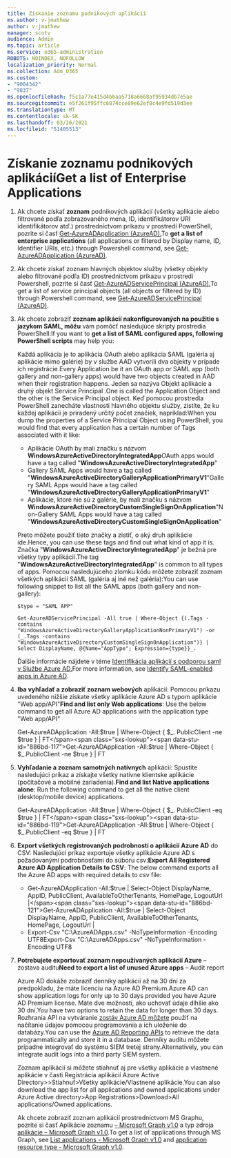 ```yaml
---
title: Získanie zoznamu podnikových aplikácií
ms.author: v-jmathew
author: v-jmathew
manager: scotv
audience: Admin
ms.topic: article
ms.service: o365-administration
ROBOTS: NOINDEX, NOFOLLOW
localization_priority: Normal
ms.collection: Adm_O365
ms.custom:
- "9004342"
- "9837"
ms.openlocfilehash: f5c1a77e415d4bbaa5718a6668af95934db7e5ae
ms.sourcegitcommit: e5f261f95ffc6074cce89e62ef8c4e9fd519d3ee
ms.translationtype: MT
ms.contentlocale: sk-SK
ms.lasthandoff: 03/26/2021
ms.locfileid: "51405513"
---
```

# <a name="get-a-list-of-enterprise-applications"></a><span data-ttu-id="886bd-102">Získanie zoznamu podnikových aplikácií</span><span class="sxs-lookup"><span data-stu-id="886bd-102">Get a list of Enterprise Applications</span></span>

1. <span data-ttu-id="886bd-103">Ak chcete získať **zoznam** podnikových aplikácií (všetky aplikácie alebo filtrované podľa zobrazovaného mena, ID, identifikátorov URI identifikátorov atď.) prostredníctvom príkazu v prostredí PowerShell, pozrite si časť [Get-AzureADApplication (AzureAD).](https://docs.microsoft.com/powershell/module/azuread/get-azureadapplication)</span><span class="sxs-lookup"><span data-stu-id="886bd-103">To **get a list of enterprise applications** (all applications or filtered by Display name, ID, Identifier URIs, etc.) through Powershell command, see [Get-AzureADApplication (AzureAD)](https://docs.microsoft.com/powershell/module/azuread/get-azureadapplication).</span></span>
2. <span data-ttu-id="886bd-104">Ak chcete získať zoznam hlavných objektov služby (všetky objekty alebo filtrované podľa ID) prostredníctvom príkazu v prostredí Powershell, pozrite si časť [Get-AzureADServicePrincipal (AzureAD).](https://docs.microsoft.com/powershell/module/azuread/get-azureadserviceprincipal)</span><span class="sxs-lookup"><span data-stu-id="886bd-104">To get a list of service principal objects (all objects or filtered by ID) through Powershell command, see [Get-AzureADServicePrincipal (AzureAD)](https://docs.microsoft.com/powershell/module/azuread/get-azureadserviceprincipal).</span></span>
3. <span data-ttu-id="886bd-105">Ak chcete zobraziť **zoznam aplikácií nakonfigurovaných na použitie s jazykom SAML, môžu** vám pomôcť nasledujúce skripty prostredia PowerShell:</span><span class="sxs-lookup"><span data-stu-id="886bd-105">If you want to **get a list of SAML configured apps, following PowerShell scripts** may help you:</span></span>

    <span data-ttu-id="886bd-106">Každá aplikácia je to aplikácia OAuth alebo aplikácia SAML (galéria aj aplikácie mimo galérie) by v službe AAD vytvorili dva objekty v prípade ich registrácie.</span><span class="sxs-lookup"><span data-stu-id="886bd-106">Every Application be it an OAuth app or SAML app (both gallery and non-gallery apps) would have two objects created in AAD when their registration happens.</span></span> <span data-ttu-id="886bd-107">Jeden sa nazýva Objekt aplikácie a druhý objekt Service Principal .</span><span class="sxs-lookup"><span data-stu-id="886bd-107">One is called the Application Object and the other is the Service Principal object.</span></span> <span data-ttu-id="886bd-108">Keď pomocou prostredia PowerShell zanecháte vlastnosti hlavného objektu služby, zistíte, že ku každej aplikácii je priradený určitý počet značiek, napríklad:</span><span class="sxs-lookup"><span data-stu-id="886bd-108">When you dump the properties of a Service Principal Object using PowerShell, you would find that every application has a certain number of Tags associated with it like:</span></span>

    - <span data-ttu-id="886bd-109">Aplikácie OAuth by mali značku s názvom **WindowsAzureActiveDirectoryIntegratedApp**</span><span class="sxs-lookup"><span data-stu-id="886bd-109">OAuth apps would have a tag called "**WindowsAzureActiveDirectoryIntegratedApp**"</span></span>
    - <span data-ttu-id="886bd-110">Gallery SAML Apps would have a tag called "**WindowsAzureActiveDirectoryGalleryApplicationPrimaryV1**"</span><span class="sxs-lookup"><span data-stu-id="886bd-110">Gallery SAML Apps would have a tag called "**WindowsAzureActiveDirectoryGalleryApplicationPrimaryV1**"</span></span>
    - <span data-ttu-id="886bd-111">Aplikácie, ktoré nie sú z galérie, by mali značku s názvom **WindowsAzureActiveDirectoryCustomSingleSignOnApplication**"</span><span class="sxs-lookup"><span data-stu-id="886bd-111">Non-Gallery SAML Apps would have a tag called "**WindowsAzureActiveDirectoryCustomSingleSignOnApplication**"</span></span>

    <span data-ttu-id="886bd-112">Preto môžete použiť tieto značky a zistiť, o aký druh aplikácie ide.</span><span class="sxs-lookup"><span data-stu-id="886bd-112">Hence, you can use these tags and find out what kind of app it is.</span></span> <span data-ttu-id="886bd-113">Značka "**WindowsAzureActiveDirectoryIntegratedApp**" je bežná pre všetky typy aplikácií.</span><span class="sxs-lookup"><span data-stu-id="886bd-113">The tag "**WindowsAzureActiveDirectoryIntegratedApp**" is common to all types of apps.</span></span> <span data-ttu-id="886bd-114">Pomocou nasledujúceho zlomku kódu môžete zobraziť zoznam všetkých aplikácií SAML (galéria aj iné než galéria):</span><span class="sxs-lookup"><span data-stu-id="886bd-114">You can use following snippet to list all the SAML apps (both gallery and non-gallery):</span></span>

    `$type = "SAML APP"`

    `Get-AzureADServicePrincipal -All true | Where-Object {(.Tags -contains "WindowsAzureActiveDirectoryGalleryApplicationNonPrimaryV1") -or (_.Tags -contains "WindowsAzureActiveDirectoryCustomSingleSignOnApplication")} | Select DisplayName, @{Name="AppType"; Expression={type}}_.`

    <span data-ttu-id="886bd-115">Ďalšie informácie nájdete v téme [Identifikácia aplikácií s podporou saml v Službe Azure AD.](https://docs.microsoft.com/answers/questions/24259/identify-saml-enabled-apps-in-azure-ad.html)</span><span class="sxs-lookup"><span data-stu-id="886bd-115">For more information, see [Identify SAML-enabled apps in Azure AD](https://docs.microsoft.com/answers/questions/24259/identify-saml-enabled-apps-in-azure-ad.html).</span></span>

4. <span data-ttu-id="886bd-116">**Iba vyhľadať a zobraziť zoznam webových** aplikácií: Pomocou príkazu uvedeného nižšie získate všetky aplikácie Azure AD s typom aplikácie "Web app/API"</span><span class="sxs-lookup"><span data-stu-id="886bd-116">**Find and list only Web applications**: Use the below command to get all Azure AD applications with the application type "Web app/API"</span></span>

    <span data-ttu-id="886bd-117">Get-AzureADApplication -All:$true | Where-Object { $_. PublicClient -ne $true } | FT</span><span class="sxs-lookup"><span data-stu-id="886bd-117">Get-AzureADApplication -All:$true | Where-Object { $_.PublicClient -ne $true } | FT</span></span>
5. <span data-ttu-id="886bd-118">**Vyhľadanie a zoznam samotných natívnych** aplikácií: Spustite nasledujúci príkaz a získajte všetky natívne klientske aplikácie (počítačové a mobilné zariadenia).</span><span class="sxs-lookup"><span data-stu-id="886bd-118">**Find and list Native applications alone**: Run the following command to get all the native client (desktop/mobile device) applications.</span></span>

    <span data-ttu-id="886bd-119">Get-AzureADApplication -All:$true | Where-Object { $_. PublicClient -eq $true } | FT</span><span class="sxs-lookup"><span data-stu-id="886bd-119">Get-AzureADApplication -All:$true | Where-Object { $_.PublicClient -eq $true } | FT</span></span>
6. <span data-ttu-id="886bd-120">**Export všetkých registrovaných podrobností o aplikácii Azure AD** do CSV: Nasledujúci príkaz exportuje všetky aplikácie Azure AD s požadovanými podrobnosťami do súboru csv:</span><span class="sxs-lookup"><span data-stu-id="886bd-120">**Export All Registered Azure AD Application Details to CSV**: The below command exports all the Azure AD apps with required details to csv file:</span></span>

    - <span data-ttu-id="886bd-121">Get-AzureADApplication -All:$true | Select-Object DisplayName, AppID, PublicClient, AvailableToOtherTenants, HomePage, LogoutUrl |</span><span class="sxs-lookup"><span data-stu-id="886bd-121">Get-AzureADApplication -All:$true | Select-Object DisplayName, AppID, PublicClient, AvailableToOtherTenants, HomePage, LogoutUrl |</span></span>
    - <span data-ttu-id="886bd-122">Export-Csv "C:\AzureADApps.csv" -NoTypeInformation -Encoding UTF8</span><span class="sxs-lookup"><span data-stu-id="886bd-122">Export-Csv "C:\AzureADApps.csv" -NoTypeInformation -Encoding UTF8</span></span>

7. <span data-ttu-id="886bd-123">**Potrebujete exportovať zoznam nepoužívaných aplikácií Azure** – zostava auditu</span><span class="sxs-lookup"><span data-stu-id="886bd-123">**Need to export a list of unused Azure apps** – Audit report</span></span>

    <span data-ttu-id="886bd-124">Azure AD dokáže zobraziť denníky aplikácií až na 30 dní za predpokladu, že máte licenciu na Azure AD Premium.</span><span class="sxs-lookup"><span data-stu-id="886bd-124">Azure AD can show application logs for only up to 30 days provided you have Azure AD Premium license.</span></span>
    <span data-ttu-id="886bd-125">Máte dve možnosti, ako uchovať údaje dlhšie ako 30 dní.</span><span class="sxs-lookup"><span data-stu-id="886bd-125">You have two options to retain the data for longer than 30 days.</span></span> <span data-ttu-id="886bd-126">Rozhrania API na vytváranie [zostáv Azure AD môžete](https://docs.microsoft.com/azure/active-directory/reports-monitoring/concept-reporting-api) použiť na načítanie údajov pomocou programovania a ich uloženie do databázy.</span><span class="sxs-lookup"><span data-stu-id="886bd-126">You can use the [Azure AD Reporting APIs](https://docs.microsoft.com/azure/active-directory/reports-monitoring/concept-reporting-api) to retrieve the data programmatically and store it in a database.</span></span> <span data-ttu-id="886bd-127">Denníky auditu môžete prípadne integrovať do systému SIEM tretej strany.</span><span class="sxs-lookup"><span data-stu-id="886bd-127">Alternatively, you can integrate audit logs into a third party SIEM system.</span></span>

    <span data-ttu-id="886bd-128">Zoznam aplikácií si môžete stiahnuť aj pre všetky aplikácie a vlastnené aplikácie v časti Registrácia aplikácií Azure Active Directory>>Stiahnuť>Všetky aplikácie/Vlastnené aplikácie.</span><span class="sxs-lookup"><span data-stu-id="886bd-128">You can also download the app list for all applications and owned applications under Azure Active directory>App Registrations>Download>All applications/Owned applications.</span></span>

    <span data-ttu-id="886bd-129">Ak chcete zobraziť zoznam aplikácií prostredníctvom MS Graphu, pozrite si časť Aplikácie zoznamu [– Microsoft Graph v1.0](https://docs.microsoft.com/graph/api/application-list) a typ zdroja [aplikácie – Microsoft Graph v1.0](https://docs.microsoft.com/graph/api/resources/application).</span><span class="sxs-lookup"><span data-stu-id="886bd-129">To get a list of applications through MS Graph, see [List applications - Microsoft Graph v1.0](https://docs.microsoft.com/graph/api/application-list) and [application resource type - Microsoft Graph v1.0](https://docs.microsoft.com/graph/api/resources/application).</span></span>
